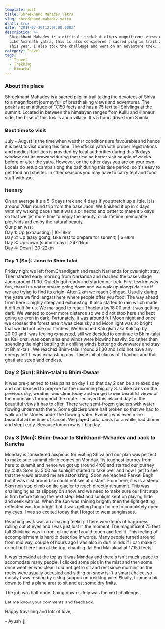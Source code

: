 ```yaml
---
template: post
title: Shreekhand Mahadev Yatra
slug: shreekhand-mahadev-yatra
draft: true
date: '2019-07-20T12:00:00.000Z'
description: >-
  Shreekhand Mahadev is a difficult trek but offers magnificent views of the mountains and glaciers.
  Like Amarnath yatra, this is also considered a sacred pilgrim trail and lots of people from nearby places in himachal visit this every year.
  This year, I also took the challenge and went on an adventure trek...
category: Travel
tags:
  - Travel
  - Trekking
  - Himachal
---
```


### About the place

Shreekhand Mahadev is a sacred pilgrim trail taking the devotees of Shiva to a magnificent journey full of breathtaking views and adventures.
The peak is at an altitude of 17,150 feets and has a 75 feet tall Shivlinga at the summit.
Located in between the himalayan ranges from Kullu and Kinnaur side, the base of this trek is Jaun village. It's 5 hours drive from Shimla.

### Best time to visit

July - August is the time when weather conditions are favourable and hence it is best to visit during this time. The official yatra with proper registrations and medical facilities is provided by local authorities during this 15 days window and its crowded during that time so better visit couple of weeks before or after the yatra. However, on the other days you are on your own. Locals do setup camps along the path during this time period, so it's easy to get food and shelter. In other seasons you may have to carry tent and food stuff with you.

### Itenary

On an average it's a 5-6 days trek and 4 days if you stretch up a little. It is around 70km round trip from the base Jaon.
We finished it up in 4 days. With my walking pace I felt it was a bit hectic and better to make it 5 days so that we get more time to enjoy the beauty, click lifetime memorable pics/vids and enjoy the natural beauty.  
Our plan was:  
Day 1: Up (exhausting) | 16-18km  
Day 2: Up (easy going, take rest to prepare for summit) | 6-8km  
Day 3: Up-down (summit day) | 24-26km  
Day 4: Down | 20-22km  

### Day 1 (Sat): Jaon to Bhim talai

Friday night we left from Chandigarh and reach Narkanda for overnight stay.
Then started early morning from Narkanda and reached the base village Jaon around 11:00. Quickly got ready and started our trek.
First few km was fun, there is a water stream going down and we walk up alongside it as if we are trying to find its origin.
After 2 km we reach Sinhgad. Usually during the yatra we find langars here where people offer you food.
The way ahead from here is highly steep and exhausting. It also started to rain which made it difficult for us. We managed to reach Thachdu by 18:00 and it was getting dark. We wanted to cover more distance so we did not stop here and kept going up even in dark. Fortunately, it was around full Moon night and once we crossed the forest area it was clear sky and Moon light was so bright that we did not use our torches.
We Reached Kali ghati aka Kali top by 20:00 and I was feeling exhausted, still we decided to continue to Bhim-talai as Kali ghati was open area and winds were blowing heavily. So rather than spending the night battling this chilling winds better go downwards and stay at Bhim-talai.
We reached Bhim-talai around 21:30 and I did not have any energy left. It was exhausting day. Those initial climbs of Thachdu and Kali ghati are steep and endless.

### Day 2 (Sun): Bhim-talai to Bhim-Dwaar

It was pre-planned to take pains on day 1 so that day 2 can be a relaxed day and can be used to prepare for the upcoming big day 3.
Unlike rains on the previous day, weather was clear today and we get to see beautiful views of the mountains throughout the route.
I enjoyed this relaxed day for the beautiful views it has to offer. There were semi-frozen glaciers with water flowing underneath them. Some glaciers were half broken so that we had to walk on the stones under the flowing water. Evening was even more beautiful at the time of sunset. We played ludo, cards for a while, had dinner and slept early. Because tomorrow is a big day.

### Day 3 (Mon): Bhim-Dwaar to Shrikhand-Mahadev and back to Kuncha

Monday is considered auspious for visiting Shiva and our plan was perfect to make sure summit climb comes on Monday. Its toughest journey from here to summit and hence we got up around 4:00 and started our journey by 4:30. Soon by 5:00 am sunlight started to take over and now I get to see that the views around me are astonishing. Soon we reached Parvati Bagh but it was mist around so could not see at distant. From here, it was a steep 5km non stop climb on the glacier to reach directly at summit. This was challenging as its slippery on snow and we need to make sure our first step is firm before taking the next step. Mist and sunlight kept on playing hide and seek with us. When the sun was shining brightly then the light getting reflected was too bright that it was getting tough for me to completely open my eyes. I was so excited today that I forgot to wear sunglasses.

Reaching peak was an amazing feeling. There were tears of happiness rolling out of eyes and I was just lost in the moment. The magnificent 75 feet tall Shivlinga was in front of me and I could touch and feel it. This feeling of accomplishment is hard to describe in words. Many people turned around from mid way, couple of hours ago I was also in dual minds if I can make it or not but here I am at the top, chanting Jai Shri Mahakaal at 17,150 feets.  

It was crowded at the top as it was Monday and there's isn't much space to accomodate many people. I clicked some pics in the mist and then some once weather was clear.
I did not get to sit and rest since morning as the rocks were usually occupied and sitting on snow isn't a smart choice, so mostly I was resting by taking support on trekking pole. Finally, I came a bit down to find a plane area to sit and eat some dry fruits.

The job was half done. Going down safely was the next challenge. 


Let me know your comments and feedback.

Happy travelling and lots of love,

\- Ayush 🙂
